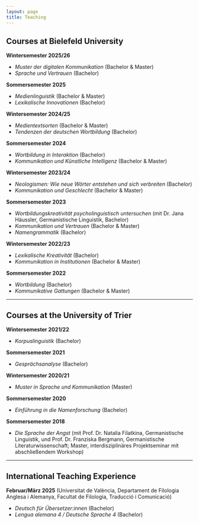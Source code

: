 ```yaml
---
layout: page
title: Teaching
---
```


## Courses at Bielefeld University

**Wintersemester 2025/26**  
- *Muster der digitalen Kommunikation* (Bachelor & Master)  
- *Sprache und Vertrauen* (Bachelor)

**Sommersemester 2025**  
- *Medienlinguistik* (Bachelor & Master)  
- *Lexikalische Innovationen* (Bachelor)

**Wintersemester 2024/25**  
- *Medientextsorten* (Bachelor & Master)  
- *Tendenzen der deutschen Wortbildung* (Bachelor)

**Sommersemester 2024**  
- *Wortbildung in Interaktion* (Bachelor)  
- *Kommunikation und Künstliche Intelligenz* (Bachelor & Master)

**Wintersemester 2023/24**  
- *Neologismen: Wie neue Wörter entstehen und sich verbreiten* (Bachelor)  
- *Kommunikation und Geschlecht* (Bachelor & Master)

**Sommersemester 2023**  
- *Wortbildungskreativität psycholinguistisch untersuchen* (mit Dr. Jana Häussler, Germanistische Linguistik, Bachelor)  
- *Kommunikation und Vertrauen* (Bachelor & Master)  
- *Namengrammatik* (Bachelor)

**Wintersemester 2022/23**  
- *Lexikalische Kreativität* (Bachelor)  
- *Kommunikation in Institutionen* (Bachelor & Master)

**Sommersemester 2022**  
- *Wortbildung* (Bachelor)  
- *Kommunikative Gattungen* (Bachelor & Master)

---

## Courses at the University of Trier

**Wintersemester 2021/22**  
- *Korpuslinguistik* (Bachelor)

**Sommersemester 2021**  
- *Gesprächsanalyse* (Bachelor)

**Wintersemester 2020/21**  
- *Muster in Sprache und Kommunikation* (Master)

**Sommersemester 2020**  
- *Einführung in die Namenforschung* (Bachelor)

**Sommersemester 2018**  
- *Die Sprache der Angst* (mit Prof. Dr. Natalia Filatkina, Germanistische Linguistik, und Prof. Dr. Franziska Bergmann, Germanistische Literaturwissenschaft; Master, interdisziplinäres Projektseminar mit abschließendem Workshop)

---

## International Teaching Experience

**Februar/März 2025** (Universitat de València, Departament de Filologia Anglesa i Alemanya, Facultat de Filologia, Traducció i Comunicació)  
- *Deutsch für Übersetzer:innen* (Bachelor)  
- *Lengua alemana 4 / Deutsche Sprache 4* (Bachelor)

